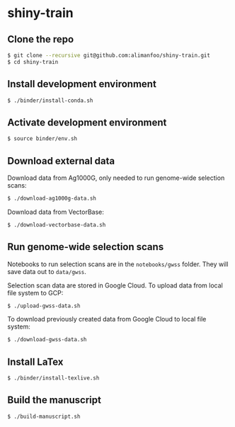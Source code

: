 # shiny-train

## Clone the repo

```bash
$ git clone --recursive git@github.com:alimanfoo/shiny-train.git
$ cd shiny-train
```

## Install development environment

```bash
$ ./binder/install-conda.sh
```

## Activate development environment

```bash
$ source binder/env.sh
```

## Download external data

Download data from Ag1000G, only needed to run genome-wide selection
scans:

```bash
$ ./download-ag1000g-data.sh
```

Download data from VectorBase:

```bash
$ ./download-vectorbase-data.sh
```

## Run genome-wide selection scans

Notebooks to run selection scans are in the `notebooks/gwss`
folder. They will save data out to `data/gwss`.

Selection scan data are stored in Google Cloud. To upload data from
local file system to GCP:

```bash
$ ./upload-gwss-data.sh
```

To download previously created data from Google Cloud to local file
system:


```bash
$ ./download-gwss-data.sh
```

## Install LaTex

```bash
$ ./binder/install-texlive.sh
```

## Build the manuscript

```bash
$ ./build-manuscript.sh
```
